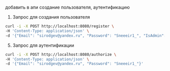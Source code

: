 добавить в апи создание пользователя, аутентификацию

1. Запрос для создания пользователя

```bash
curl -i -X POST http://localhost:8080/register \
-H 'Content-Type: application/json' \
-d '{"Email": "sirodgev@yandex.ru", "Password": "Sneeeir1_", "IsAdmin": "false"}'
```

5. Запрос для аутентификации

```bash
curl -i -X POST http://localhost:8080/authorize \
-H 'Content-Type: application/json' \
-d '{"Email": "sirodgev@yandex.ru", "Password": "Sneeeir1_"}'
```